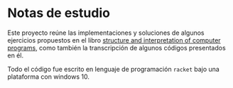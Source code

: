 # Notas de estudio

Este proyecto reúne las implementaciones y soluciones de algunos ejercicios propuestos en el libro [structure and interpretation of computer programs](https://mitpress.mit.edu/sites/default/files/sicp/full-text/book/book.html), como también la transcripción de algunos códigos presentados en él.

Todo el código fue escrito en lenguaje de programación `racket` bajo una plataforma con windows 10.
